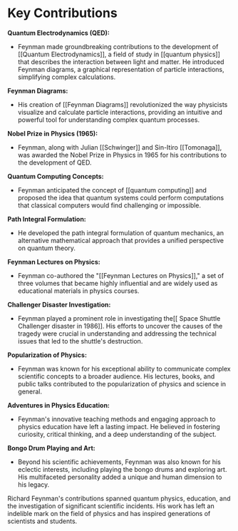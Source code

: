 # Key Contributions

**Quantum Electrodynamics (QED):**
- Feynman made groundbreaking contributions to the development of [[Quantum Electrodynamics]], a field of study in [[quantum physics]] that describes the interaction between light and matter. He introduced Feynman diagrams, a graphical representation of particle interactions, simplifying complex calculations.

**Feynman Diagrams:**
- His creation of [[Feynman Diagrams]] revolutionized the way physicists visualize and calculate particle interactions, providing an intuitive and powerful tool for understanding complex quantum processes.

**Nobel Prize in Physics (1965):**
- Feynman, along with Julian [[Schwinger]] and Sin-Itiro [[Tomonaga]], was awarded the Nobel Prize in Physics in 1965 for his contributions to the development of QED.

**Quantum Computing Concepts:**
- Feynman anticipated the concept of [[quantum computing]] and proposed the idea that quantum systems could perform computations that classical computers would find challenging or impossible.

**Path Integral Formulation:**
- He developed the path integral formulation of quantum mechanics, an alternative mathematical approach that provides a unified perspective on quantum theory.

**Feynman Lectures on Physics:**
- Feynman co-authored the "[[Feynman Lectures on Physics]]," a set of three volumes that became highly influential and are widely used as educational materials in physics courses.

**Challenger Disaster Investigation:**
- Feynman played a prominent role in investigating the[[ Space Shuttle Challenger disaster in 1986]]. His efforts to uncover the causes of the tragedy were crucial in understanding and addressing the technical issues that led to the shuttle's destruction.

**Popularization of Physics:**
- Feynman was known for his exceptional ability to communicate complex scientific concepts to a broader audience. His lectures, books, and public talks contributed to the popularization of physics and science in general.

**Adventures in Physics Education:**
- Feynman's innovative teaching methods and engaging approach to physics education have left a lasting impact. He believed in fostering curiosity, critical thinking, and a deep understanding of the subject.

**Bongo Drum Playing and Art:**
- Beyond his scientific achievements, Feynman was also known for his eclectic interests, including playing the bongo drums and exploring art. His multifaceted personality added a unique and human dimension to his legacy.

Richard Feynman's contributions spanned quantum physics, education, and the investigation of significant scientific incidents. His work has left an indelible mark on the field of physics and has inspired generations of scientists and students.
